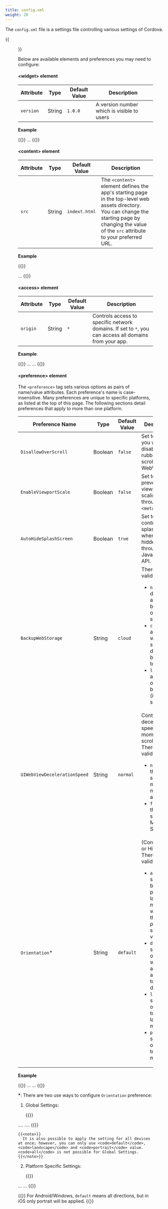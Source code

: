 ```yaml
---
title: config.xml
weight: 20
---
```



The `config.xml` file is a settings file controlling various settings of Cordova.

{{<figure src="/images/reference/config/android/2.png">}}

Below are available elements and preferences you may need to configure:

#### &lt;widget&gt; element

Attribute | Type | Default Value | Description
----------|------|---------------|-------------------
`version` | String | `1.0.0` | A version number which is visible to users

**Example**

{{<highlight xml>}}
<widget id="com.example.helloworld" version="0.0.1">
  ...
</widget>
{{</highlight>}}

#### &lt;content&gt; element 

Attribute | Type | Default Value | Description
----------|------|---------------|-------------------
`src` | String | `indext.html` | The `<content>` element defines the app's starting page in the top-level web assets directory. You can change the starting page by changing the value of the `src` attribute to your preferred URL. |

**Example**

{{<highlight xml>}}
<?xml version="1.0" encoding="UTF-8"?>
<widget xmlns="http://www.w3.org/ns/widgets" id="com.example.helloworld" version="1.0.0">
  ...
  <content src="https://monaca.io/" />
</widget>
{{</highlight>}}

#### &lt;access&gt; element

Attribute | Type | Default Value | Description
----------|------|---------------|-------------------
`origin` | String | `*` | Controls access to specific network domains. If set to `*`, you can access all domains from your app. 

**Example**

{{<highlight xml>}}
...
<access origin="*" />
...
{{</highlight>}}

#### &lt;preference&gt; element 

The `<preference>` tag sets various options as pairs of name/value
attributes. Each preference's name is case-insensitive. Many preferences
are unique to specific platforms, as listed at the top of this page. The
following sections detail preferences that apply to more than one
platform.

Preference Name | Type | Default Value | Description
----------|------|---------------|-------------------
`DisallowOverScroll` | Boolean | `false` | Set to `true` if you want to disable the rubber-band scrolling for WebView.
`EnableViewportScale` | Boolean | `false` | Set to `true` to prevent viewport scaling through a `<meta>` tag.
`AutoHideSplashScreen` | Boolean | `true` | Set to `false` to control the splashscreen when it’s hidden through a JavaScript API.
`BackupWebStorage` | String | `cloud` | There are 3 valid values: <ul><li>`none`: disables any backups of web storage.</li><li>`cloud`: allows the web storage data to be backed up to iCloud.<li>`local`: allows only local backups (iTunes sync).</li></ul>
`UIWebViewDecelerationSpeed` | String | `normal` | Controls the deceleration speed of momentum scrolling. There are 2 valid values: <ul><li>`normal`: is the default speed for most native apps</li><li>`fast`: is the default speed for Mobile Safari.</li></ul>
`Orientation`* | String | `default` | (Cordova 5.2 or Higher) There are 4 valid values: <ul><li>`all`: to specify both portrait & landscape mode you would use the platform specific value all</li><li>`default`: screen orientation will be applied according to system default.</li><li>`landscape`: set screen orientation to landscape mode.</li><li>`portrait`: set screen orientation to portrait mode.</li></ul>

**Example**

{{<highlight xml>}}
...
<preference name="DisallowOverscroll" value="false" />
<preference name="EnableViewportScale" value="false" />
<preference name="AutoHideSplashScreen" value="true" />
<preference name="BackupWebStorage" value="cloud" />
<preference name="UIWebViewDecelerationSpeed" value="normal" />
<preference name="Orientation" value="portrait" />
...
{{</highlight>}}

<b>*</b>: There are two use ways to configure `Orientation` preference: 

1. Global Settings: 
  
    {{<highlight xml>}}
<widget>
  ....
  <preference name="orientation" value="default"/>
  ....
</widget>{{</highlight>}}

    {{<note>}}
      It is also possible to apply the setting for all devices at once; however, you can only use <code>default</code>, <code>landscape</code> and <code>portrait</code> value. <code>all</code> is not possible for Global Settings.
    {{</note>}}

2. Platform Specific Settings:
  
    {{<highlight xml>}}
<widget>
  ...
  <platform name="ios">
    <preference name="orientation" value="default"/>
  </platform>
  ...
</widget>{{</highlight>}}

{{<note>}}
  For Android/Windows, <code>default</code> means all directions, but in iOS only portrait will be applied.
{{</note>}}